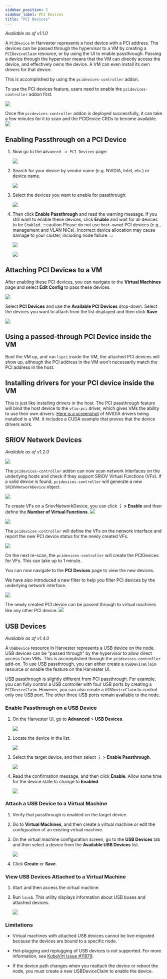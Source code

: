 ```yaml
---
sidebar_position: 2
sidebar_label: PCI Devices
title: "PCI Devices"
---
```


<head>
  <link rel="canonical" href="https://docs.harvesterhci.io/v1.1/advanced/pcidevices"/>
</head>

_Available as of v1.1.0_

A `PCIDevice` in Harvester represents a host device with a PCI address. 
The devices can be passed through the hypervisor to a VM by creating a `PCIDeviceClaim` resource, 
or by using the UI to enable passthrough. Passing a device through the hypervisor means that 
the VM can directly access the device, and effectively owns the device. A VM can even install 
its own drivers for that device.

This is accomplished by using the `pcidevices-controller` addon.

To use the PCI devices feature, users need to enable the `pcidevices-controller` addon first.

![](/img/v1.2/vm-import-controller/EnableAddon.png)

Once the `pcidevices-controller` addon is deployed successfully, it can take a few minutes for it to scan and the PCIDevice CRDs to become available.
![](/img/v1.2/pcidevices/PcideviceEnabled.png)
## Enabling Passthrough on a PCI Device

1. Now go to the `Advanced -> PCI Devices` page:

   ![](/img/v1.2/pcidevices/advanced-pcidevices-index.png)

1. Search for your device by vendor name (e.g. NVIDIA, Intel, etc.) or device name.

   ![](/img/v1.2/pcidevices/search-pcidevices.png)

1. Select the devices you want to enable for passthrough:

   ![](/img/v1.2/pcidevices/select-pcidevices.png)

1. Then click **Enable Passthrough** and read the warning message. If you still want to enable these devices, click **Enable** and wait for all devices to be `Enabled`.
   :::caution
   Please do not use `host-owned` PCI devices (e.g., management and VLAN NICs). Incorrect device allocation may cause damage to your cluster, including node failure.
   :::

   ![](/img/v1.2/pcidevices/enable-pcidevices-inprogress.png)

   ![](/img/v1.2/pcidevices/enable-pcidevices-done.png)

## Attaching PCI Devices to a VM

After enabling these PCI devices, you can navigate to the **Virtual Machines** page and select **Edit Config** to pass these devices.

![](/img/v1.2/pcidevices/vm-pcidevices-edit-config.png)

Select **PCI Devices** and use the **Available PCI Devices** drop-down. Select the devices you want to attach from the list displayed and then click **Save**.

![](/img/v1.2/pcidevices/vm-pcidevices-attach.png)


## Using a passed-through PCI Device inside the VM

Boot the VM up, and run `lspci` inside the VM, the attached PCI devices will show up, although the PCI address in the VM won't necessarily match the PCI address in the host. 


## Installing drivers for your PCI device inside the VM

This is just like installing drivers in the host. The PCI passthrough feature will bind the host device to the `vfio-pci` driver, which gives VMs the ability to use their own drivers. [Here is a screenshot](https://tobilehman.com/posts/suse-harvester-pci/#toc) of NVIDIA drivers being installed in a VM. It includes a CUDA example that proves that the device drivers work.

## SRIOV Network Devices
_Available as of v1.2.0_

![](/img/v1.2/pcidevices/SriovNetworkDevicesLink.png)

The `pcidevices-controller` addon can now scan network interfaces on the underlying hosts and check if they support SRIOV Virtual Functions (VFs). If a valid device is found, `pcidevices-controller` will generate a new `SRIOVNetworkDevice` object.

![](/img/v1.2/pcidevices/SriovNetworkDevicesList.png)

To create VFs on a SriovNetworkDevice, you can click **⋮ > Enable** and then define the **Number of Virtual Functions**.
![](/img/v1.2/pcidevices/SriovNetworkDeviceEnable.png)

![](/img/v1.2/pcidevices/SriovNetworkVFDefinition.png)

The `pcidevices-controller` will define the VFs on the network interface and report the new PCI device status for the newly created VFs.

![](/img/v1.2/pcidevices/SriovNetworkDevicesVFStatus.png)

On the next re-scan, the `pcidevices-controller` will create the PCIDevices for VFs. This can take up to 1 minute.

You can now navigate to the **PCI Devices** page to view the new devices.

We have also introduced a new filter to help you filter PCI devices by the underlying network interface.

![](/img/v1.2/pcidevices/SriovNetworkDevicesFilter.png)

The newly created PCI device can be passed through to virtual machines like any other PCI device.
![](/img/v1.2/pcidevices/SriovNetworkDevicesFilterResult.png)

## USB Devices

_Available as of v1.4.0_

A `USBDevice` resource in Harvester represents a USB device on the node. USB devices can be "passed through" by the hypervisor to allow direct access from VMs. This is accomplished through the `pcidevices-controller` add-on. To use USB passthrough, you can either create a `USBDeviceClaim` resource or enable the feature on the Harvester UI. 

USB passthrough is slightly different from PCI passthrough. For example, you can fully control a USB controller with four USB ports by creating a `PCIDeviceClaim`. However, you can also create a `USBDeviceClaim` to control only one USB port. The other three USB ports remain available to the node.

### Enable Passthrough on a USB Device

1. On the Harvester UI, go to **Advanced** > **USB Devices**.

    ![](/img/v1.4/usbdevices/index.png)

1. Locate the device in the list.

    ![](/img/v1.4/usbdevices/search.png)

1. Select the target device, and then select **⋮** > **Enable Passthrough**.

   ![](/img/v1.4/usbdevices/select.png)

1. Read the confirmation message, and then click **Enable**. Allow some time for the device state to change to **Enabled**.

    ![](/img/v1.4/usbdevices/enable-done.png)

### Attach a USB Device to a Virtual Machine

1. Verify that passthrough is enabled on the target device.

1. Go to **Virtual Machines**, and then create a virtual machine or edit the configuration of an existing virtual machine.

1. On the virtual machine configuration screen, go to the **USB Devices** tab and then select a device from the **Available USB Devices** list. 

    ![](/img/v1.4/usbdevices/attach-vm.png)

1. Click **Create** or **Save**.

### View USB Devices Attached to a Virtual Machine

1. Start and then access the virtual machine.

1. Run `lsusb`. This utility displays information about USB buses and attached devices.

    ![](/img/v1.4/usbdevices/usb-in-vm.png)

### Limitations

- Virtual machines with attached USB devices cannot be live-migrated because the devices are bound to a specific node.

- Hot-plugging and replugging of USB devices is not supported. For more information, see [KubeVirt Issue #11979](https://github.com/kubevirt/kubevirt/issues/11979).

- If the device path changes when you reattach the device or reboot the node, you must create a new USBDeviceClaim to enable the device.

